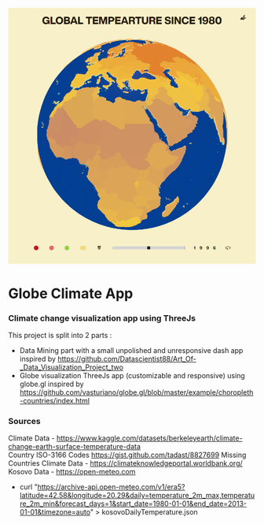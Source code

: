 <a href="https://feresk.github.io/Globe-Climate/"><img src="https://github.com/feresk/Globe-Climate/blob/main/preview.png"></a>

# Globe Climate App
### Climate change visualization app using ThreeJs
This project is split into 2 parts :
- Data Mining part with a small unpolished and unresponsive dash app 
  inspired by https://github.com/Datascientist88/Art_Of-_Data_Visualization_Project_two 
- Globe visualization ThreeJs app (customizable and responsive) using globe.gl
  inspired by https://github.com/vasturiano/globe.gl/blob/master/example/choropleth-countries/index.html
### Sources
Climate Data - https://www.kaggle.com/datasets/berkeleyearth/climate-change-earth-surface-temperature-data <br />
Country ISO-3166 Codes https://gist.github.com/tadast/8827699
Missing Countries Climate Data - https://climateknowledgeportal.worldbank.org/ <br />
Kosovo Data - https://open-meteo.com <br />
- curl "https://archive-api.open-meteo.com/v1/era5?latitude=42.58&longitude=20.29&daily=temperature_2m_max,temperature_2m_min&forecast_days=1&start_date=1980-01-01&end_date=2013-01-01&timezone=auto" > kosovoDailyTemperature.json

